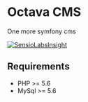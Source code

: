 # Octava CMS

One more symfony cms

[![SensioLabsInsight](https://insight.sensiolabs.com/projects/0df10747-186d-43ab-9c27-1a77bde8ff1a/big.png)](https://insight.sensiolabs.com/projects/0df10747-186d-43ab-9c27-1a77bde8ff1a)

## Requirements 

* PHP >= 5.6
* MySql >= 5.6